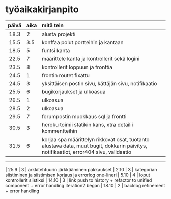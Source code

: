 # työaikakirjanpito

| päivä | aika | mitä tein  |
| :----:|:-----| :-----|
| 18.3  | 2    | alusta projekti |
| 15.5  | 3.5  | konffaa polut portteihin ja kantaan
| 18.5  | 5    | funtsi kanta
| 22.5  | 7    | määrittele kanta ja kontrollerit sekä logini
| 23.5  | 8    | kontrollerit loppuun ja fronttia
| 24.5  | 1    | frontin routet fixattu
| 24.5  | 3    | yksittäisen postin sivu, kättäjän sivu, notifikaatio
| 25.5  | 6    | bugikorjaukset ja ulkoasua
| 26.5  | 1    | ulkoasua
| 28.5  | 2    | ulkoasua
| 29.5  | 7    | forumpostin muokkaus sql ja frontti
| 30.5  | 3    | heroku toimii statikin kans, xtra detailii kommentteihin
| 31.5  | 6    | korjaa spa määrittelyn rikkovat osat, tuotanto alustava data, muut bugit, dokkarin päivitys, notifikaatiot, error404 sivu, validaatio
--------------------------------------
| 25.9  | 3    | arkkitehtuurin järkkääminen pakkaukset
| 2.10  | 3    | kategorian siistiminen ja siistimisen korjaus ja errorlog one-lineri
| 5.10  | 4    | loput kontrollerit siistiksi
| 14.10 | 3    | link push to history + refactor to unified component + error handling iteration2 began
| 18.10 | 2    | backlog refinement + error handling 